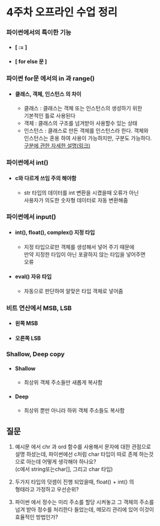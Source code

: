 # 4주차 오프라인 수업 정리

### 파이썬에서의 특이한 기능
- #### [ := ]

- #### [ for else 문 ]

### 파이썬 for문 에서의 in 과 range()
- #### 클래스, 객체, 인스턴스 의 차이
  - 클래스 : 클래스는 객체 또는 인스턴스의 생성하기 위한 <br>
    기본적인 틀로 사용된다
  - 객체 : 클래스의 구조를 넘겨받아 사용할수 있는 상태
  - 인스턴스 : 클래스로 만든 객체를 인스턴스라 한다. 객체와 <br>
    인스턴스는 혼용 하여 사용이 가능하지만, 구분도 가능하다. <br>
    [구분에 관한 자세한 설명(링크)](https://fastsecurity.tistory.com/38)

### 파이썬에서 int() 
- #### c와 다르게 쓰임 주의 해야함
    - str 타입의 데이터를 int 변환을 시켰을때 오류가 아닌 <br>
    사용자가 의도한 숫자형 데이터로 자동 변환해줌

### 파이썬에서 input() 
- #### int(), float(),  complex() 지정 타입
    - 지정 타입으로만 객체를 생성해서 넣어 주기 때문에 <br>
    만약 지정한 타입이 아닌 포괄하지 않는 타입을 넣어주면 <br>
    오류

- #### eval() 자유 타입
    - 자동으로 판단하여 알맞은 타입 객체로 넣어줌

### 비트 연산에서 MSB, LSB
- #### 왼쪽 MSB

- #### 오른쪽 LSB

### Shallow, Deep copy
- #### Shallow
    - 최상위 객체 주소들만 새롭게 복사함
- #### Deep
    - 최상위 뿐만 아니라 하위 객체 주소들도 복사함

## <strong>질문</strong>
1. 예시문 에서 chr 과 ord 함수를 사용해서 문자에 대한 관점으로 <br>
    설명 하셨는데, 파이썬에선 c처럼 char 타입이 따로 존제 하는것 <br>
    으로 아는데 어떻게 생각해야 하나요? <br> 
    (c에서 string또는char[], 그리고 char 타입)

2. 두가지 타입의 덧셈이 진행 되었을때, float() + int() 의 <br>
   형태라고 가정하고 우선순위?

3. 파이썬 에서 정수는 미리 주소를 할당 시켜놓고 그 객체의 주소를 <br>
    넘겨 받아 정수를 처리한다 들었는데, 메모리 관리에 있어 이것이 <br>
    효율적인 방법인가?